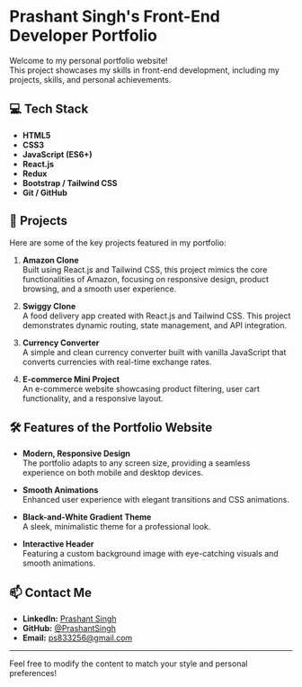 
# Prashant Singh's Front-End Developer Portfolio

Welcome to my personal portfolio website!  
This project showcases my skills in front-end development, including my projects, skills, and personal achievements.

## 💻 Tech Stack
- **HTML5**  
- **CSS3**  
- **JavaScript (ES6+)**  
- **React.js**  
- **Redux**  
- **Bootstrap / Tailwind CSS**  
- **Git / GitHub**

## 🚀 Projects
Here are some of the key projects featured in my portfolio:

1. **Amazon Clone**  
   Built using React.js and Tailwind CSS, this project mimics the core functionalities of Amazon, focusing on responsive design, product browsing, and a smooth user experience.

2. **Swiggy Clone**  
   A food delivery app created with React.js and Tailwind CSS. This project demonstrates dynamic routing, state management, and API integration.

3. **Currency Converter**  
   A simple and clean currency converter built with vanilla JavaScript that converts currencies with real-time exchange rates.

4. **E-commerce Mini Project**  
   An e-commerce website showcasing product filtering, user cart functionality, and a responsive layout.

## 🛠️ Features of the Portfolio Website
- **Modern, Responsive Design**  
  The portfolio adapts to any screen size, providing a seamless experience on both mobile and desktop devices.
  
- **Smooth Animations**  
  Enhanced user experience with elegant transitions and CSS animations.

- **Black-and-White Gradient Theme**  
  A sleek, minimalistic theme for a professional look.

- **Interactive Header**  
  Featuring a custom background image with eye-catching visuals and smooth animations.

## 📫 Contact Me
- **LinkedIn:** [Prashant Singh](https://www.linkedin.com/in/prashant-singh-3b8911161/?trk=opento_sprofile_topcard)
- **GitHub:** [@PrashantSingh](https://github.com/ps833256)
- **Email:** ps833256@gmail.com

---

Feel free to modify the content to match your style and personal preferences!
